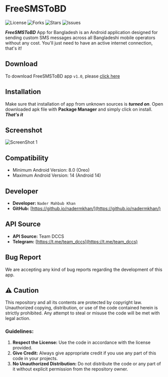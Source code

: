 
# FreeSMSToBD

 ![License](https://img.shields.io/github/license/nadermkhan/FreeSMSToBD) ![Forks](https://img.shields.io/github/forks/nadermkhan/FreeSMSToBD) ![Stars](https://img.shields.io/github/stars/nadermkhan/FreeSMSToBD) ![Issues](https://img.shields.io/github/issues/nadermkhan/FreeSMSToBD)


***FreeSMSToBD*** App for Bangladesh is an Android application designed for sending custom SMS messages across all Bangladeshi mobile operators without any cost. You'll just need to have an active internet connection, that's it!

## Download

To download FreeSMSToBD app ```v1.0```, please [click here](https://github.com/nadermkhan/custom-sms-project/releases/download/v1.0/CustomSMSProject.apk)

## Installation
Make sure that installation of app from unknown sources is ***turned on***. Open downloaded apk file with **Package Manager** and simply click on install. ***That's it***

## Screenshot
![ScreenShot 1](https://doslabelectronics.com/uploads/files/adb7f101-0f10-4b46-90ec-b968fd354e4c-Screenshot_20240627-201256_FreeSMSToBD.jpg)

## Compatibility

- Minimum Android Version: 8.0 (Oreo)
- Maximum Android Version: 14 (Android 14)

## Developer

- **Developer:** ```Nader Mahbub Khan```
- **GitHub:** [https://github.io/nadermkhan/](https://github.io/nadermkhan/)

## API Source

- **API Source:** Team DCCS
- **Telegram:** [https://t.me/team_dccs](https://t.me/team_dccs)

## Bug Report
We are accepting any kind of bug reports regarding the development of this app. 

## ⚠️ Caution

This repository and all its contents are protected by copyright law. Unauthorized copying, distribution, or use of the code contained herein is strictly prohibited. Any attempt to steal or misuse the code will be met with legal action.

### Guidelines:
1. **Respect the License:** Use the code in accordance with the license provided.
2. **Give Credit:** Always give appropriate credit if you use any part of this code in your projects.
3. **No Unauthorized Distribution:** Do not distribute the code or any part of it without explicit permission from the repository owner.
